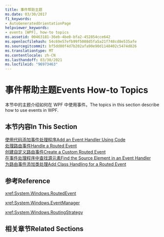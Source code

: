 ```yaml
---
title: 事件帮助主题
ms.date: 03/30/2017
f1_keywords:
- AutoGeneratedOrientationPage
helpviewer_keywords:
- events [WPF], how-to topics
ms.assetid: 00463181-36eb-4be0-bfa2-452854cce642
ms.openlocfilehash: 54c69e57efb99f5008d5fa5a21f748cd8e535afe
ms.sourcegitcommit: bf5dd80f4d7b202afa90e90d1148402c5474d826
ms.translationtype: MT
ms.contentlocale: zh-CN
ms.lasthandoff: 03/30/2021
ms.locfileid: "96973463"
---
```

# <a name="events-how-to-topics"></a><span data-ttu-id="00c16-102">事件帮助主题</span><span class="sxs-lookup"><span data-stu-id="00c16-102">Events How-to Topics</span></span>
<span data-ttu-id="00c16-103">本节中的主题介绍如何在 WPF 中使用事件。</span><span class="sxs-lookup"><span data-stu-id="00c16-103">The topics in this section describe how to use events in WPF.</span></span>  
  
## <a name="in-this-section"></a><span data-ttu-id="00c16-104">本节内容</span><span class="sxs-lookup"><span data-stu-id="00c16-104">In This Section</span></span>  
 [<span data-ttu-id="00c16-105">使用代码添加事件处理程序</span><span class="sxs-lookup"><span data-stu-id="00c16-105">Add an Event Handler Using Code</span></span>](how-to-add-an-event-handler-using-code.md)  
 [<span data-ttu-id="00c16-106">处理路由事件</span><span class="sxs-lookup"><span data-stu-id="00c16-106">Handle a Routed Event</span></span>](how-to-handle-a-routed-event.md)  
 [<span data-ttu-id="00c16-107">创建自定义路由事件</span><span class="sxs-lookup"><span data-stu-id="00c16-107">Create a Custom Routed Event</span></span>](how-to-create-a-custom-routed-event.md)  
 [<span data-ttu-id="00c16-108">在事件处理程序中查找源元素</span><span class="sxs-lookup"><span data-stu-id="00c16-108">Find the Source Element in an Event Handler</span></span>](how-to-find-the-source-element-in-an-event-handler.md)  
 [<span data-ttu-id="00c16-109">为路由事件添加类处理</span><span class="sxs-lookup"><span data-stu-id="00c16-109">Add Class Handling for a Routed Event</span></span>](how-to-add-class-handling-for-a-routed-event.md)  
  
## <a name="reference"></a><span data-ttu-id="00c16-110">参考</span><span class="sxs-lookup"><span data-stu-id="00c16-110">Reference</span></span>  
 <xref:System.Windows.RoutedEvent>  
  
 <xref:System.Windows.EventManager>  
  
 <xref:System.Windows.RoutingStrategy>  
  
## <a name="related-sections"></a><span data-ttu-id="00c16-111">相关章节</span><span class="sxs-lookup"><span data-stu-id="00c16-111">Related Sections</span></span>
